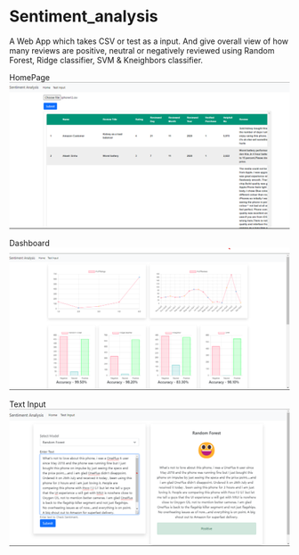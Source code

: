 # Sentiment_analysis

A Web App which takes CSV or test as a input. And give overall view of how many reviews are positive, neutral or negatively reviewed using Random Forest, Ridge classifier, SVM & Kneighbors classifier.

HomePage
<img src="https://github.com/praveenbhandari/Sentiment_analysis/blob/main/output/main_screen.png?" width="1000"/>

Dashboard
<img src="https://github.com/praveenbhandari/Sentiment_analysis/blob/main/output/home.png?" width="1000"/>


Text Input
<img src="https://github.com/praveenbhandari/Sentiment_analysis/blob/main/output/user_input.png?" width="1000"/>

